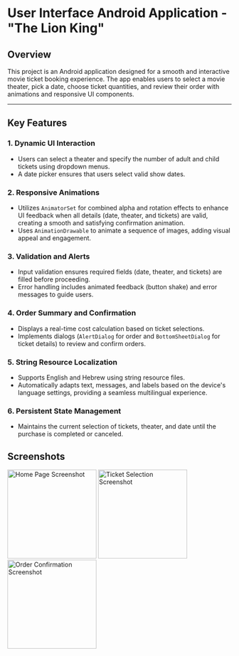 # User Interface Android Application - "The Lion King"

## **Overview**
This project is an Android application designed for a smooth and interactive movie ticket booking experience. The app enables users to select a movie theater, pick a date, choose ticket quantities, and review their order with animations and responsive UI components.

---

## **Key Features**

### 1. **Dynamic UI Interaction**
- Users can select a theater and specify the number of adult and child tickets using dropdown menus.
- A date picker ensures that users select valid show dates.

### 2. **Responsive Animations**
- Utilizes `AnimatorSet` for combined alpha and rotation effects to enhance UI feedback when all details (date, theater, and tickets) are valid, creating a smooth and satisfying confirmation animation.
- Uses `AnimationDrawable` to animate a sequence of images, adding visual appeal and engagement.

### 3. **Validation and Alerts**
- Input validation ensures required fields (date, theater, and tickets) are filled before proceeding.
- Error handling includes animated feedback (button shake) and error messages to guide users.

### 4. **Order Summary and Confirmation**
- Displays a real-time cost calculation based on ticket selections.
- Implements dialogs (`AlertDialog` for order and `BottomSheetDialog` for ticket details) to review and confirm orders.

### 5. **String Resource Localization**
- Supports English and Hebrew using string resource files.
- Automatically adapts text, messages, and labels based on the device's language settings, providing a seamless multilingual experience.

### 6. **Persistent State Management**
- Maintains the current selection of tickets, theater, and date until the purchase is completed or canceled.

## **Screenshots**

<img src="https://github.com/user-attachments/assets/b7f188ff-f624-4743-828f-bbef7cfe32ac" alt="Home Page Screenshot" width="200" />
<img src="https://github.com/user-attachments/assets/293d4538-eba4-4b13-86b9-72df65ce4808" alt="Ticket Selection Screenshot" width="200" />
<img src="https://github.com/user-attachments/assets/6e223e35-7c91-4f2b-a64d-cd8e3e35d13a" alt="Order Confirmation Screenshot" width="200" />

